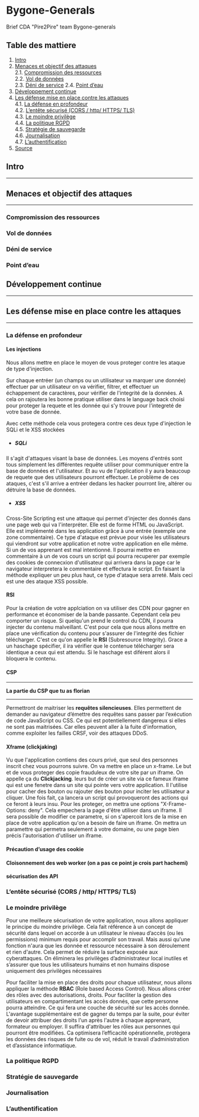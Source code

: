 # Bygone-Generals
Brief CDA "Pire2Pire" team Bygone-generals

## Table des mattiere
1. [Intro](#Intro)
2. [Menaces et objectif des attaques](#menaces-et-objectif-des-attaques)  
   2.1. [Compromission des ressources](#compromission-des-ressources)  
   2.2. [Vol de données](#vol-de-données)  
   2.3. [Déni de service](#déni-de-service)
   2.4. [Point d’eau](#point-deau)
3. [Développement continue](#développement-continue)
4. [Les défense mise en place contre les attaques](#les-défense-mise-en-place-contre-les-attaques)  
  4.1. [La défense en profondeur](#la-défense-en-profondeur)  
  4.2. [L’entête sécurisé (CORS / http/ HTTPS/ TLS)](#lentête-sécurisé-cors--http-https-tls)  
  4.3. [Le moindre privilège](#le-moindre-privilège)  
  4.4. [La politique RGPD](#la-politique-rgpd)  
  4.5. [Stratégie de sauvegarde](#stratégie-de-sauvegarde)  
  4.6. [Journalisation](#journalisation)  
  4.7. [L’authentification](#lauthentification)  
5. [Source](#source)

##	**Intro**
------------------------------------
##	**Menaces et objectif des attaques**
----------------------------
###	**Compromission des ressources**

###	**Vol de données**

###	**Déni de service**

###	**Point d’eau**

##	**Développement continue**
---------------------
##	**Les défense mise en place contre les attaques**
---------------------
### **La défense en profondeur**
#### **Les injections**
Nous allons mettre en place le moyen de vous proteger contre les ataque de type d'injection.
  
Sur chaque entréer (un champs ou un utilisateur va marquer une donnée) effectuer par un utilisateur on va vérifier, filtrer, et effectuer un échappement de caractères, pour vérifier de l'integrité de la données.
A cela on rajoutera les bonne pratique utiliser dans le language back choisi pour proteger la requete et les donnée qui s'y trouve pour l'integreté de votre base de donnée.
  
Avec cette méthode cela vous protegera contre ces deux type d'injection le SQLi et le XSS stockées
  
- ##### **SQLi**
Il s'agit d'attaques visant la base de données. Les moyens d'entrés sont tous simplement les différentes requête utiliser pour communiquer entre la base de données et l'utilisateur. Et au vu de l'application il y aura beaucoup de requete que des utilisateurs pourront effectuer.
Le problème de ces ataques, c'est s'il arrive a entréer dedans les hacker pourront lire, altérer ou détruire la base de données.
  
- ##### **XSS**
Cross-Site Scripting est une attaque qui permet d'injecter des donnés dans une page web qui va l'interpréter. Elle est de forme HTML ou JavaScript. Elle est implémenté dans les application grâce à une entrée (exemple une zone commentaire).
Ce type d'ataque est prévue pour visée les utilisateurs qui viendront sur votre application et notre votre application en elle même.
Si un de vos apprenant est mal intentionné. Il pourrai mettre en commentaire à un de vos cours un script qui pourra recuperer par exemple des cookies de connecxion d'utilisateur qui arrivera dans la page car le navigateur interpretera le commentaire et effectura le script.
En faisant la méthode expliquer un peu plus haut, ce type d'ataque sera arreté.
Mais ceci est une des ataque XSS possible.
  
#### RSI
Pour la création de votre applciation on va utiliser des CDN pour gagner en performance et économiser de la bande passante. Cependant cela peu comporter un risque. Si quelqu'un prend le control du CDN, il pourra injecter du contenu malveillant. C'est pour cela que nous allons mettre en place une vérification du contenu pour s'assurer de  l'integrité des fichier télécharger. C'est ce qu'on appelle le **RSI** (Subresource Integrity). Grace a un haschage spécifier, il ira vérifier que le contenue télécharger sera identique a ceux qui est attendu. Si le haschage est diférent alors il bloquera le contenu. 
  
####	**CSP**

-------------------- 
__La partie du CSP que tu as florian__

--------------------  
Permettront de maitriser les **requêtes silencieuses**. Elles permettent de demander au navigateur d’émettre des requêtes sans passer par l’exécution de code JavaScript ou CSS. Ce qui est potentiellement dangereux si elles ne sont pas maitrisées. Car elles peuvent aller à la fuite d'information, comme exploiter les failles CRSF, voir des attaques DDoS. 
  
#### **Xframe (clickjaking)**
Vu que l'application contiens des cours privé, que seul des personnes inscrit chez vous pourrons suivre. On va mettre en place un x-frame. Le but et de vous proteger des copie frauduleux de votre site par un iframe.
On appelle ça du **Clickjacking**. leurs but de créer un site via ce fameux iframe qui est une fenetre dans un site qui pointe vers votre application. Il l'utilise pour cacher des bouton ou rajouter des bouton pour inciter les utilisateur a cliquer. Une fois fait, ça lancera un script qui provoqueront des actions qui ce feront à leurs insu. Pour les proteger,  on mettra une options "X-Frame-Options: deny". Cela empechera la page d'être utiliser dans un iframe. Il sera possible de modifier ce parametre, si on s'apercoit lors de la mise en place de votre application qu'on a besoin de faire un iframe. On mettra un paramettre qui permetra seulement à votre domaine, ou une page bien précis l'autorisation d'utiliser un iframe.
  
#### **Précaution d’usage des cookie**
####	**Cloisonnement des web worker (on a pas ce point je crois part hachemi)**
####	**sécurisation des API**

###	**L’entête sécurisé (CORS / http/ HTTPS/ TLS)**


###	**Le moindre privilège**
Pour une meilleure sécurisation de votre application, nous allons appliquer le principe du moindre privilège. Cela fait référence à un concept de sécurité dans lequel on accorde à un utilisateur le niveau d’accès (ou les permissions) minimum requis pour accomplir son travail. Mais aussi qu'une fonction n'aura que les donnée et ressource nécessaire à son déroulement et rien d'autre.
Cela permet de réduire la surface exposée aux cyberattaques. 
On éliminera les privilèges d’administrateur local inutiles et s’assurer que tous les utilisateurs humains et non humains dispose uniquement des privilèges nécessaires  
  
Pour faciliter la mise en place des droits pour chaque utilisateur, nous allons appliquer la méthode **RBAC** (Role based Access Control).
Nous allons créer des rôles avec des autorisations, droits. Pour faciliter la gestion des utilisateurs en compartimentant les accès donnés, que cette personne pourra atteindre. Ce qui fera une couche de sécurité sur les accès donnée. L'avantage supplémentaire est de gagner du temps par la suite, pour éviter de devoir attribuer des droits l'un après l'autre à chaque apprenant, formateur ou employer. Il suffira d'attribuer les rôles aux personnes qui pourront être modifiées. 
Ca optimisera l’efficacité opérationnelle, protègera les données des risques de fuite ou de vol, réduit le travail d’administration et d’assistance informatique.

###	**La politique RGPD**

###	**Stratégie de sauvegarde**

###	**Journalisation**

###	**L’authentification**
